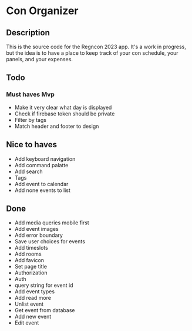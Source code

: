 # Con Organizer

## Description

This is the source code for the Regncon 2023 app. It's a work in progress, but the idea is to have a place to keep track of your con schedule, your panels, and your expenses.

## Todo

### Must haves Mvp
* Make it very clear what day is displayed
* Check if firebase token should be private
* Filter by tags
* Match header and footer to design


## Nice to haves
* Add keyboard navigation
* Add command palatte
* Add search
* Tags
* Add event to calendar
* Add none events to list

## Done
* Add media queries mobile first
* Add event images
* Add error boundary
* Save user choices for events
* Add timeslots
* Add rooms
* Add favicon
* Set page title
* Authorization
* Auth
* query string for event id
* Add event types
* Add read more
* Unlist event
* Get event from database
* Add new event
* Edit event

